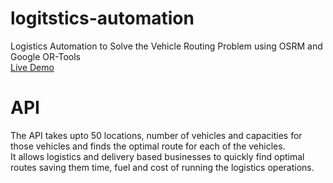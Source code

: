 # logitstics-automation
Logistics Automation to Solve the Vehicle Routing Problem using OSRM and Google OR-Tools<br/>
[Live Demo](https://routingbot.netlify.app/)

# API
The API takes upto 50 locations, number of vehicles and capacities for those vehicles and finds the optimal route for each of the vehicles.<br/>
It allows logistics and delivery based businesses to quickly find optimal routes saving them time, fuel and cost of running the logistics operations.<br/>

